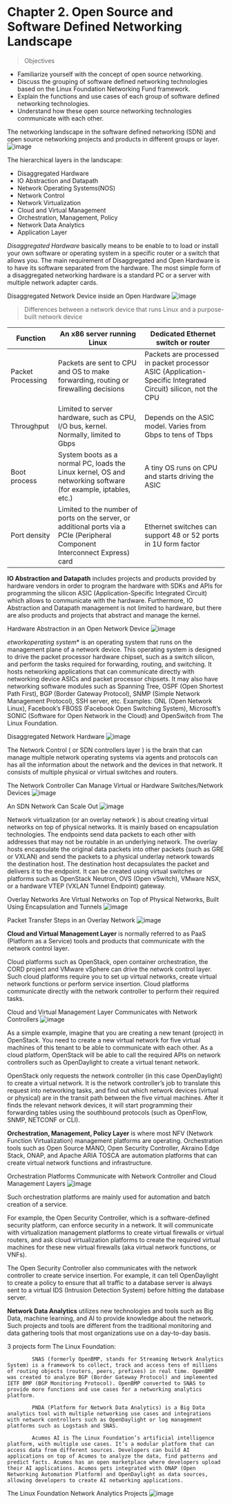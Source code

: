 
# Chapter 2. Open Source and Software Defined Networking Landscape


> Objectives
- Familiarize yourself with the concept of open source networking.
- Discuss the grouping of software defined networking technologies based on the Linux Foundation Networking Fund framework.
- Explain the functions and use cases of each group of software defined networking technologies.
- Understand how these open source networking technologies communicate with each other.


The networking landscape in the software defined networking (SDN) and open source networking projects and products in different groups or layer.
![image](https://user-images.githubusercontent.com/414141/81550753-6793a080-93a0-11ea-9242-7c346266544d.png)

The hierarchical layers in the landscape:
- Disaggregated Hardware
- IO Abstraction and Datapath
- Network Operating Systems(NOS)
- Network Control
- Network Virtualization
- Cloud and Virtual Management
- Orchestration, Management, Policy
- Network Data Analytics
- Application Layer

*Disaggregated Hardware* basically means to be enable to to load or install your own software or operating system in a specific router or a switch that allows you. The main requirement of Disaggregated and Open Hardware is to have its software separated from the hardware. The most simple form of a disaggregated networking hardware is a standard PC or a server with multiple network adapter cards.

Disaggregated Network Device inside an Open Hardware
![image](https://user-images.githubusercontent.com/414141/81551100-fbfe0300-93a0-11ea-80e0-6d9ef38b1fc3.png)

> Differences between a network device that runs Linux and a purpose-built network device

Function | An x86 server running Linux | Dedicated Ethernet switch or router
-- | -- | -- 
Packet Processing | Packets are sent to CPU and OS to make forwarding, routing or firewalling decisions | Packets are processed in packet processor ASIC (Application-Specific Integrated Circuit) silicon, not the CPU 
Throughput | Limited to server hardware, such as CPU, I/O bus, kernel. Normally, limited to Gbps | Depends on the ASIC model. Varies from Gbps to tens of Tbps
Boot process | System boots as a normal PC, loads the Linux kernel, OS and networking software (for example, iptables, etc.) | A tiny OS runs on CPU and starts driving the ASIC
Port density | Limited to the number of ports on the server, or additional ports via a PCIe (Peripheral Component Interconnect Express) card | Ethernet switches can support 48 or 52 ports in 1U form factor


**IO Abstraction and Datapath** includes projects and products provided by hardware vendors in order to program the hardware with SDKs and APIs for programming the silicon ASIC (Application-Specific Integrated Circuit) which allows to communicate with the hardware. Furthermore, IO Abstraction and Datapath management is not limited to hardware, but there are also products and projects that abstract and manage the kernel.

Hardware Abstraction in an Open Network Device
![image](https://user-images.githubusercontent.com/414141/81552369-1a64fe00-93a3-11ea-8d06-e29de2e28bc7.png)


*etworkoperating system** is an operating system that runs on the management plane of a network device. This operating system is designed to drive the packet processor hardware chipset, such as a switch silicon, and perform the tasks required for forwarding, routing, and switching. It hosts networking applications that can communicate directly with networking device ASICs and packet processor chipsets. It may also have networking software modules such as Spanning Tree, OSPF (Open Shortest Path First), BGP (Border Gateway Protocol), SNMP (Simple Network Management Protocol), SSH server, etc. Examples: ONL (Open Network Linux), Facebook’s FBOSS (Facebook Open Switching System), Microsoft’s SONIC (Software for Open Network in the Cloud) and OpenSwitch from The Linux Foundation.

Disaggregated Network Hardware
![image](https://user-images.githubusercontent.com/414141/81552532-6021c680-93a3-11ea-9373-6e07bd03750c.png)


The Network Control ( or SDN controllers layer ) is the brain that can manage multiple network operating systems via agents and protocols can has all the information about the network and the devices in that network. It consists of multiple physical or virtual switches and routers.

The Network Controller Can Manage Virtual or Hardware Switches/Network Devices
![image](https://user-images.githubusercontent.com/414141/81553475-d5da6200-93a4-11ea-9c8f-9849228d4471.png)

An SDN Network Can Scale Out
![image](https://user-images.githubusercontent.com/414141/81553721-4da88c80-93a5-11ea-84b9-e014cd49f3da.png)


Network virtualization (or an overlay network )  is about creating virtual networks on top of physical networks. It is mainly based on encapsulation technologies. The endpoints send data packets to each other with addresses that may not be routable in an underlying network. The overlay hosts encapsulate the original data packets into other packets (such as GRE or VXLAN) and send the packets to a physical underlay network towards the destination host. The destination host decapsulates the packet and delivers it to the endpoint. It can be created using virtual switches or platforms such as OpenStack Neutron, OVS (Open vSwitch), VMware NSX, or a hardware VTEP (VXLAN Tunnel Endpoint) gateway.

Overlay Networks Are Virtual Networks on Top of Physical Networks, Built Using Encapsulation and Tunnels
![image](https://user-images.githubusercontent.com/414141/81553885-919b9180-93a5-11ea-9f27-a8ce46b7de63.png)

Packet Transfer Steps in an Overlay Network
![image](https://user-images.githubusercontent.com/414141/81554015-c60f4d80-93a5-11ea-81ad-0abeceb379b9.png)


**Cloud and Virtual Management Layer** is normally referred to as PaaS (Platform as a Service) tools and products that communicate with the network control layer.

Cloud platforms such as OpenStack, open container orchestration, the CORD project and VMware vSphere can drive the network control layer. Such cloud platforms require you to set up virtual networks, create virtual network functions or perform service insertion. Cloud platforms communicate directly with the network controller to perform their required tasks.

Cloud and Virtual Management Layer Communicates with Network Controllers
![image](https://user-images.githubusercontent.com/414141/81554524-ae849480-93a6-11ea-8aa7-1f936b9a5eb5.png)

As a simple example, imagine that you are creating a new tenant (project) in OpenStack. You need to create a new virtual network for five virtual machines of this tenant to be able to communicate with each other. As a cloud platform, OpenStack will be able to call the required APIs on network controllers such as OpenDaylight to create a virtual tenant network.

OpenStack only requests the network controller (in this case OpenDaylight) to create a virtual network. It is the network controller’s job to translate this request into networking tasks, and find out which network devices (virtual or physical) are in the transit path between the five virtual machines. After it finds the relevant network devices, it will start programming their forwarding tables using the southbound protocols (such as OpenFlow, SNMP, NETCONF or CLI).


**Orchestration, Management, Policy Layer** is where most NFV (Network Function Virtualization) management platforms are operating. Orchestration tools such as Open Source MANO, Open Security Controller, Akraino Edge Stack, ONAP, and Apache ARIA TOSCA are automation platforms that can create virtual network functions and infrastructure.

Orchestration Platforms Communicate with Network Controller and Cloud Management Layers
![image](https://user-images.githubusercontent.com/414141/81555108-a2e59d80-93a7-11ea-9803-6374fdbc952d.png)

Such orchestration platforms are mainly used for automation and batch creation of a service.

For example, the Open Security Controller, which is a software-defined security platform, can enforce security in a network. It will communicate with virtualization management platforms to create virtual firewalls or virtual routers, and ask cloud virtualization platforms to create the required virtual machines for these new virtual firewalls (aka virtual network functions, or VNFs).

The Open Security Controller also communicates with the network controller to create service insertion. For example, it can tell OpenDaylight to create a policy to ensure that all traffic to a database server is always sent to a virtual IDS (Intrusion Detection System) before hitting the database server.


**Network Data Analytics** utilizes new technologies and tools such as Big Data, machine learning, and AI to provide knowledge about the network. Such projects and tools are different from the traditional monitoring and data gathering tools that most organizations use on a day-to-day basis.

3 projects form The Linux Foundation:

            SNAS (formerly OpenBMP, stands for Streaming Network Analytics System) is a framework to collect, track and access tens of millions of routing objects (routers, peers, prefixes) in real time. OpenBMP was created to analyze BGP (Border Gateway Protocol) and implemented IETF BMP (BGP Monitoring Protocol). OpenBMP converted to SNAS to provide more functions and use cases for a networking analytics platform.

            PNDA (Platform for Network Data Analytics) is a Big Data analytics tool with multiple networking use cases and integrations with network controllers such as OpenDaylight or log management platforms such as Logstash and SNAS.

            Acumos AI is The Linux Foundation’s artificial intelligence platform, with multiple use cases. It’s a modular platform that can access data from different sources. Developers can build AI applications on top of Acumos to analyze the data, find patterns and predict facts. Acumos has an open marketplace where developers upload their AI applications. Acumos gets integrated with ONAP (Open Networking Automation Platform) and OpenDaylight as data sources, allowing developers to create AI networking applications.

The Linux Foundation Network Analytics Projects
![image](https://user-images.githubusercontent.com/414141/81555502-69f9f880-93a8-11ea-9ffb-f4a115b3c85a.png)
